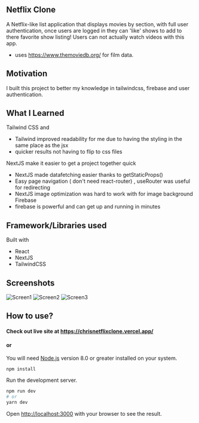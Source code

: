 ## Netflix Clone
A Netflix-like list application that displays movies by section, with full user authentication, once users are logged in they can 'like' shows to add to there favorite show listing! Users can not actually watch videos with this app.
- uses https://www.themoviedb.org/ for film data.

## Motivation 
I built this project to better my knowledge in tailwindcss, firebase and user authentication. 

## What I Learned
  Tailwind CSS and 
  - Tailwind improved readability for me due to having the styling in the same place as the jsx
  - quicker results not having to flip to css files

  NextJS make it easier to get a project together quick
  - NextJS made datafetching easier thanks to getStaticProps()
  - Easy page navigation ( don't need react-router) , useRouter was useful for redirecting
  - NextJS image optimization was hard to work with for image background
  Firebase 
  - firebase is powerful and can get up and running in minutes 

## Framework/Libraries used
 Built with 
 - React 
 - NextJS 
 - TailwindCSS
 
## Screenshots
![Screen1](https://user-images.githubusercontent.com/23703863/180578853-47f0b0f0-ef42-433d-9afc-fca88f4e589d.png)
![Screen2](https://user-images.githubusercontent.com/23703863/180578856-3ee382a1-3f23-48f8-b88f-1400bf042c28.png)
![Screen3](https://user-images.githubusercontent.com/23703863/180578859-161095cc-6e6f-46ab-983a-14d53817ad17.png)



## How to use?

#### Check out live site at https://chrisnetflixclone.vercel.app/
#### or 

You will need [Node.js](https://nodejs.org) version 8.0 or greater installed on your system.
```
npm install
```
Run the development server.
```bash
npm run dev
# or
yarn dev
```
Open [http://localhost:3000](http://localhost:3000) with your browser to see the result.






